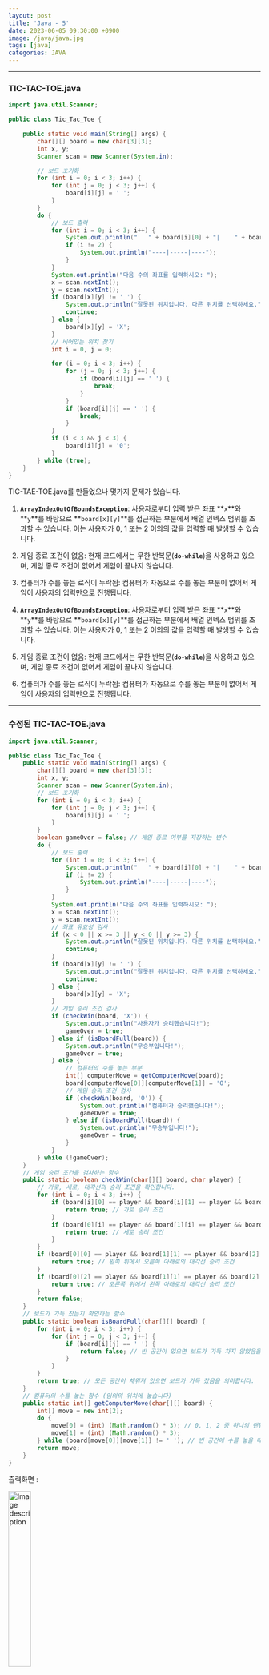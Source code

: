 ```yaml
---
layout: post
title: 'Java - 5'
date: 2023-06-05 09:30:00 +0900
image: /java/java.jpg
tags: [java]
categories: JAVA
---
```


<hr/>

### TIC-TAC-TOE.java

```java
import java.util.Scanner;

public class Tic_Tac_Toe {

	public static void main(String[] args) {
		char[][] board = new char[3][3];
		int x, y;
		Scanner scan = new Scanner(System.in);

		// 보드 초기화
		for (int i = 0; i < 3; i++) {
			for (int j = 0; j < 3; j++) {
				board[i][j] = ' ';
			}
		}
		do {
			// 보드 출력
			for (int i = 0; i < 3; i++) {
				System.out.println("   " + board[i][0] + "|    " + board[i][1] + "|   " + board[i][2]);
				if (i != 2) {
					System.out.println("----|-----|----");
				}
			}
			System.out.println("다음 수의 좌표를 입력하시오: ");
			x = scan.nextInt();
			y = scan.nextInt();
			if (board[x][y] != ' ') {
				System.out.println("잘못된 위치입니다. 다른 위치를 선택하세요.");
				continue;
			} else {
				board[x][y] = 'X';
			}
			// 비어있는 위치 찾기
			int i = 0, j = 0;

			for (i = 0; i < 3; i++) {
				for (j = 0; j < 3; j++) {
					if (board[i][j] == ' ') {
						break;
					}
				}
				if (board[i][j] == ' ') {
					break;
				}
			}
			if (i < 3 && j < 3) {
				board[i][j] = '0';
			}
		} while (true);
	}
}
```

TIC-TAE-TOE.java를 만들었으나 몇가지 문제가 있습니다.

1. **`ArrayIndexOutOfBoundsException`**: 사용자로부터 입력 받은 좌표 **`x`**와 **`y`**를 바탕으로 **`board[x][y]`**를 접근하는 부분에서 배열 인덱스 범위를 초과할 수 있습니다. 이는 사용자가 0, 1 또는 2 이외의 값을 입력할 때 발생할 수 있습니다.
2. 게임 종료 조건이 없음: 현재 코드에서는 무한 반복문(**`do-while`**)을 사용하고 있으며, 게임 종료 조건이 없어서 게임이 끝나지 않습니다.
3. 컴퓨터가 수를 놓는 로직이 누락됨: 컴퓨터가 자동으로 수를 놓는 부분이 없어서 게임이 사용자의 입력만으로 진행됩니다.

4. **`ArrayIndexOutOfBoundsException`**: 사용자로부터 입력 받은 좌표 **`x`**와 **`y`**를 바탕으로 **`board[x][y]`**를 접근하는 부분에서 배열 인덱스 범위를 초과할 수 있습니다. 이는 사용자가 0, 1 또는 2 이외의 값을 입력할 때 발생할 수 있습니다.
5. 게임 종료 조건이 없음: 현재 코드에서는 무한 반복문(**`do-while`**)을 사용하고 있으며, 게임 종료 조건이 없어서 게임이 끝나지 않습니다.
6. 컴퓨터가 수를 놓는 로직이 누락됨: 컴퓨터가 자동으로 수를 놓는 부분이 없어서 게임이 사용자의 입력만으로 진행됩니다.
<hr/>

### 수정된 TIC-TAC-TOE.java

```java
import java.util.Scanner;

public class Tic_Tac_Toe {
    public static void main(String[] args) {
        char[][] board = new char[3][3];
        int x, y;
        Scanner scan = new Scanner(System.in);
        // 보드 초기화
        for (int i = 0; i < 3; i++) {
            for (int j = 0; j < 3; j++) {
                board[i][j] = ' ';
            }
        }
        boolean gameOver = false; // 게임 종료 여부를 저장하는 변수
        do {
            // 보드 출력
            for (int i = 0; i < 3; i++) {
                System.out.println("   " + board[i][0] + "|    " + board[i][1] + "|   " + board[i][2]);
                if (i != 2) {
                    System.out.println("----|-----|----");
                }
            }
            System.out.println("다음 수의 좌표를 입력하시오: ");
            x = scan.nextInt();
            y = scan.nextInt();
            // 좌표 유효성 검사
            if (x < 0 || x >= 3 || y < 0 || y >= 3) {
                System.out.println("잘못된 위치입니다. 다른 위치를 선택하세요.");
                continue;
            }
            if (board[x][y] != ' ') {
                System.out.println("잘못된 위치입니다. 다른 위치를 선택하세요.");
                continue;
            } else {
                board[x][y] = 'X';
            }
            // 게임 승리 조건 검사
            if (checkWin(board, 'X')) {
                System.out.println("사용자가 승리했습니다!");
                gameOver = true;
            } else if (isBoardFull(board)) {
                System.out.println("무승부입니다!");
                gameOver = true;
            } else {
                // 컴퓨터의 수를 놓는 부분
                int[] computerMove = getComputerMove(board);
                board[computerMove[0]][computerMove[1]] = 'O';
                // 게임 승리 조건 검사
                if (checkWin(board, 'O')) {
                    System.out.println("컴퓨터가 승리했습니다!");
                    gameOver = true;
                } else if (isBoardFull(board)) {
                    System.out.println("무승부입니다!");
                    gameOver = true;
                }
            }
        } while (!gameOver);
    }
    // 게임 승리 조건을 검사하는 함수
    public static boolean checkWin(char[][] board, char player) {
        // 가로, 세로, 대각선의 승리 조건을 확인합니다.
        for (int i = 0; i < 3; i++) {
            if (board[i][0] == player && board[i][1] == player && board[i][2] == player) {
                return true; // 가로 승리 조건
            }
            if (board[0][i] == player && board[1][i] == player && board[2][i] == player) {
                return true; // 세로 승리 조건
            }
        }
        if (board[0][0] == player && board[1][1] == player && board[2][2] == player) {
            return true; // 왼쪽 위에서 오른쪽 아래로의 대각선 승리 조건
        }
        if (board[0][2] == player && board[1][1] == player && board[2][0] == player) {
            return true; // 오른쪽 위에서 왼쪽 아래로의 대각선 승리 조건
        }
        return false;
    }
    // 보드가 가득 찼는지 확인하는 함수
    public static boolean isBoardFull(char[][] board) {
        for (int i = 0; i < 3; i++) {
            for (int j = 0; j < 3; j++) {
                if (board[i][j] == ' ') {
                    return false; // 빈 공간이 있으면 보드가 가득 차지 않았음을 의미합니다.
                }
            }
        }
        return true; // 모든 공간이 채워져 있으면 보드가 가득 찼음을 의미합니다.
    }
    // 컴퓨터의 수를 놓는 함수 (임의의 위치에 놓습니다)
    public static int[] getComputerMove(char[][] board) {
        int[] move = new int[2];
        do {
            move[0] = (int) (Math.random() * 3); // 0, 1, 2 중 하나의 랜덤한 값을 선택합니다.
            move[1] = (int) (Math.random() * 3);
        } while (board[move[0]][move[1]] != ' '); // 빈 공간에 수를 놓을 때까지 반복합니다.
        return move;
    }
}
```

출력화면 :

<img src="{{site.baseurl}}/images/java/1.png" alt="Image description" style="width: 30%; height: 30%; margin-bottom: 20px">

<hr/>

### City.java

```java

import java.util.Scanner;

public class City {
	private double populationAmount;
	private String name;
	private double growthRate;
	Scanner scan01 = new Scanner(System.in);

	public void readInput() {
		System.out.println("도시 이름을 입력하세요. : ");
		this.name = scan01.next();

		System.out.println("현재 인구 수를 입력하세요. : ");
		this.populationAmount = scan01.nextInt();

		System.out.println("인구 증가율을 입력하세요. : ");
		this.growthRate = scan01.nextInt();
	}
	public void writeOutput() {
		System.out.println(name + "의 인구가 " + (int)populationAmount + "명 이고, 인구 증가율이 " + growthRate + "% 일 때" );
	}
	public int computeFuturePopulation(int _years) {
		int count = _years;
		while((count > 0) && (populationAmount > 0)) {
			this.populationAmount = populationAmount + (growthRate/100) * populationAmount;
			count--;
		}
		// 예상 인구 반환
		if(populationAmount > 0)
			return (int)populationAmount;
		else
			return 0;
	}
}
```

**`readInput()`** 메서드는 사용자로부터 도시 이름, 현재 인구 수, 인구 증가율을 입력받습니다.

**`writeOutput()`** 메서드는 도시의 이름, 현재 인구 수, 인구 증가율을 출력합니다.

**`computeFuturePopulation()`** 메서드는 주어진 년수에 따라 예상 인구를 계산합니다. 주어진 인구 증가율에 따라 인구를 계산하고, 주어진 년수만큼 반복하여 예상 인구를 계산합니다. 계산된 예상 인구를 반환합니다.

<hr/>

### CityDriver.java

```java
import java.util.*;

public class CityDriver {
	public static void main(String[] args) {
		Scanner scan01 = new Scanner(System.in);

		// City 객체 참조 변수
		City aCity;
		// 예상 인구
		int newPopulation;
		//계속 여부
		boolean again = true;
		// 사용자가 계속하기를 원하는 동안 도시의 10년 후 예상 인구를 계산한다.
		while(again)
		{
			// City 객체를 생성하고 aCity가 가리키게 한다.
			aCity = new City();

			System.out.println("기간을 입력하세요. 단위 : n (년)");
			int years = scan01.nextInt();

			// aCity의 도시 이름, 인구와 인구 증가율을 읽어 들인다.
			aCity.readInput();

			// aCity의 도시 이름, 인구와 인구 증가율을 출력한다.
			aCity.writeOutput();

			// aCity의 10년 후 인구를 계산한다.
			newPopulation = aCity.computeFuturePopulation(years);

			// aCity의 예상 인구를 출력한다.
			System.out.println(years + "년 후 예상 인구는 " + newPopulation + "명 입니다.");

			// 계속 여부를 입력 받는다.
			System.out.println("계속하기를 원하세요? (true or false) : ");
			again = scan01.nextBoolean();
		}
		scan01.close();
		System.out.println("프로그램을 종료합니다.");
	}
}
```

**`main()`** 메서드는 사용자로부터 계속하기 여부와 도시 정보를 입력받아 처리합니다.

- **`aCity`** 변수는 **`City`** 객체를 참조하기 위한 변수입니다.
- **`newPopulation`** 변수는 예상 인구를 저장하기 위한 변수입니다.
- **`again`** 변수는 계속하기 여부를 저장하기 위한 변수입니다.

사용자가 계속하기를 원하는 동안 다음 작업이 반복됩니다:

- **`aCity`** 객체를 생성합니다.
- 사용자로부터 예상 인구를 계산할 기간(년)을 입력받습니다.
- **`aCity`**의 도시 이름, 인구, 인구 증가율을 입력받습니다.
- **`aCity`**의 도시 이름, 인구, 인구 증가율을 출력합니다.
- **`aCity`**의 예상 인구를 계산합니다.
- 예상 인구를 출력합니다.
- 사용자에게 계속하기 여부를 입력받습니다.

프로그램이 종료되면 "프로그램을 종료합니다."라는 메시지가 출력됩니다.

<hr/>

### Button1.java

```java
import java.awt.Button;
import java.awt.Color;
import java.awt.FlowLayout;

import javax.swing.JFrame;

public class Button1 extends JFrame {
	Button1() {
		setDefaultCloseOperation(JFrame.EXIT_ON_CLOSE);
		setTitle("대박");
		setLayout(new FlowLayout());
		Button btn1 = new Button("가위");
		Button btn2 = new Button("바위");
		Button btn3 = new Button("보");
		add(btn1);	// 버튼 추가
		add(btn2);
		add(btn3);
		btn1.setBackground(Color.CYAN);
		btn3.setForeground(Color.RED);	// 보 색깔만 레드
		btn2.setEnabled(false);			// 바위 사용안함
		setBackground(Color.PINK);
		setForeground(Color.BLUE);
		setSize(200, 200);
		setVisible(true);	// 보여주는 값을 참으로해서 보여주겠다.
	}
	public static void main(String[] args) {
		new Button1();
		// main() 메소드에서 Button1 클래스 생성
		// Button1()생성자가 실행되므로 windows창이 출력
	}
}
```

**`Button1`** 클래스는 **`JFrame`**을 상속하고 있으며, 프레임에 버튼을 추가하고 설정하는 기능을 제공합니다.

- **`Button1()`** 생성자는 프레임의 초기 설정을 수행합니다.
- **`setDefaultCloseOperation(JFrame.EXIT_ON_CLOSE)`**은 프레임을 닫을 때 프로그램을 종료하도록 설정합니다.
- **`setTitle("대박")`**은 프레임의 제목을 설정합니다.
- **`setLayout(new FlowLayout())`**는 프레임의 레이아웃을 플로우 레이아웃으로 설정합니다.
- **`Button`** 객체를 생성하고 버튼의 텍스트를 설정합니다.
- **`add(btn1)`**을 통해 버튼을 프레임에 추가합니다.
- **`setBackground(Color.CYAN)`**은 버튼의 배경색을 시안(Cyan)으로 설정합니다.
- **`setForeground(Color.RED)`**은 버튼의 전경색(글자색)을 빨강(Red)으로 설정합니다.
- **`setEnabled(false)`**은 해당 버튼을 사용하지 않도록 설정합니다.
- **`setBackground(Color.PINK)`**은 프레임의 배경색을 핑크(Pink)로 설정합니다.
- **`setForeground(Color.BLUE)`**은 프레임의 전경색(글자색)을 파랑(Blue)으로 설정합니다.
- **`setSize(200, 200)`**은 프레임의 크기를 설정합니다.
- **`setVisible(true)`**은 프레임을 화면에 보이도록 설정합니다.

**`main()`** 메서드에서 **`Button1`** 클래스를 생성하고 실행하면 프레임이 생성되고 버튼이 표시됩니다.

출력화면 :

<img src="{{site.baseurl}}/images/java/2.png" alt="Image description" style="width: 30%; height: 30%; margin-bottom: 20px">

<hr/>

### MethodOverriding.java - 오버라이딩

```java
public class MethodOverridingEx {
	static void paint(Shape p) {
		p.draw();	// p가 가리키는 객체 내에 오버라이딩된 draw() 호출.
					// 동적 바인딩 : 메서드를 오버라이드(재정의)하는 데 사용
					// 실제 참조되는 인스턴스(자식 클래스)의 타입에 따라 결정됩니다.
	}
	public static void main(String[] args) {
		Line line = new Line();
		paint(line);
		paint(new Shape());
		paint(new Line());
		paint(new Rect());
		paint(new Circle());
	}
}
class Shape {	// 슈퍼 클래스
	public Shape next;
	public Shape() { next = null; }
	public void draw() {
		System.out.println("Shape");
	}
}
class Line extends Shape {
	public void draw() {	// 메소드 오버라이딩
		System.out.println("Line");
	}
}
class Rect extends Shape {
	public void draw() {	// 메소드 오버라이딩
		System.out.println("Rect");
	}
}
class Circle extends Shape {
	public void draw() {	// 메소드 오버라이딩
		System.out.println("Circle");
	}
}

//---------------------------------------------------------------
실행결과:

Line
Shape
Line
Rect
Circle
```

**`MethodOverridingEx`** 클래스는 **`paint()`** 메서드를 정의하고 있습니다. 이 메서드는 **`Shape`** 타입의 매개변수를 받고, 해당 객체의 **`draw()`** 메서드를 호출합니다. 이때, **`draw()`** 메서드는 **오버라이딩(재정의)**되었을 때 동적 바인딩(dynamic binding)을 통해 실제 참조되는 객체의 메서드가 호출됩니다.

**`Shape`** 클래스는 슈퍼 클래스로, **`next`**라는 멤버 변수와 **`draw()`** 메서드를 가지고 있습니다.

**`Line`**, **`Rect`**, **`Circle`** 클래스는 **`Shape`** 클래스를 상속받은 자식 클래스들로, 각각 **`draw()`** 메서드를 오버라이딩하여 재정의하고 있습니다.

**`main()`** 메서드에서는 다양한 객체를 생성하고 **`paint()`** 메서드에 넘겨줌으로써 다양한 오버라이딩된 **`draw()`** 메서드가 호출되는 것을 확인할 수 있습니다.

<hr/>

### MethodOverloading.java - 오버로딩

```java
public class MethodOverloading {
	String title;
	String author;
	// 아래 생성자의 매개변수 수가 다르다

	// 작자 미상일 경우 활용한다.
	// 즉, input 값, 매개변수가 하나일 때 활용
	public OverLoading(String t) {
		title = t;
		author = "작자미상";
	}
	// 아래 생성자는 작자를 알 때 사용한다.
	// 즉, input 값, 매개변수가 두 개일 때 활용
	public OverLoading(String t, String a) {
		title = t;
		author = a;
	}
	public static void main(String[] args) {
		// 두 클래스 모두 객체를 생성했으므로 static을 사용하지 않아도 된다.
		// 아래 두 객체는 서로 가는 방향이 다르다. 매개변수 수에 맞춰 간다.
			OverLoading littlePrince = new OverLoading("어린왕자", "생택쥐페리");
			OverLoading loveStory = new OverLoading("춘향전");
			System.out.println(littlePrince.title + " : " + littlePrince.author);
			System.out.println(loveStory.title + " : " + loveStory.author);
	}
}
```

**`MethodOverloading`** 클래스는 **`OverLoading`**이라는 클래스를 정의하고 있습니다. 이 클래스에는 **`title`**과 **`author`**라는 인스턴스 변수가 있습니다.

**`OverLoading`** 클래스에는 두 개의 생성자가 정의되어 있습니다. 첫 번째 생성자는 **`String t`**라는 하나의 매개변수를 받습니다. 이 생성자는 작자를 알 수 없을 때 사용됩니다. 따라서 **`author`** 변수는 "작자미상"으로 초기화됩니다.

두 번째 생성자는 **`String t`**와 **`String a`**라는 두 개의 매개변수를 받습니다. 이 생성자는 작자를 알 때 사용됩니다. **`title`** 변수는 **`t`**로, **`author`** 변수는 **`a`**로 초기화됩니다.

**`main()`** 메서드에서는 **`OverLoading`** 클래스의 객체인 **`littlePrince`**와 **`loveStory`**를 생성합니다. **`littlePrince`** 객체는 첫 번째 생성자를 사용하여 "어린왕자"와 "생택쥐페리"를 전달하고, **`loveStory`** 객체는 두 번째 생성자를 사용하여 "춘향전"만 전달합니다.

각 객체의 **`title`**과 **`author`** 값을 출력하면, 초기화된 값이 정상적으로 출력됩니다.

이 예제는 매개변수의 수에 따라 다른 생성자를 사용하여 객체를 초기화하는 메서드 **오버로딩**의 개념을 보여주고 있습니다. 메서드 오버로딩은 같은 이름의 메서드를 여러 개 정의하고, 매개변수의 수나 타입을 다르게 하여 다양한 상황에 맞게 메서드를 호출할 수 있도록 합니다.

<hr/>

### Upcasting.java - 업캐스팅

```java
// 업캐스팅(upcasting)은 객체 지향 프로그래밍에서 특히 상속 계층에서 사용되는 개념
// 업캐스팅은 자식 클래스의 객체를 부모 클래스의 객체로 취급하는 것
// 업캐스팅이 자동으로 이루어진다.
class Animal {
	public void makeSound() {
		System.out.println("Animal is making a sound");
	}
}
class Dog extends Animal {
	@Override
	public void makeSound() {
		System.out.println("Dog is barking");
	}
	public void wagTail() {
		System.out.println("Dog is wagging its tail");
	}
}	// 부모 클래스를 선언하고 자식클래스를 생성하여 부모는 자식을 사용할 수 있다.

public class Upcasting {
	public static void main(String[] args) {
		Animal myAnimal = new Dog();
		myAnimal.makeSound();
		// myAnimal.wagTail();   // -> Error발생
	}// 업캐스팅은 특히 다형성을 활용할 때 주로 사용
}
```

**`Animal`** 클래스는 **`makeSound()`** 메서드를 가지고 있습니다. 이 클래스는 부모 클래스로 사용될 것입니다.

**`Dog`** 클래스는 **`Animal`** 클래스를 상속받은 자식 클래스입니다. **`makeSound()`** 메서드를 오버라이딩하여 재정의하고, **`wagTail()`** 메서드를 추가로 가지고 있습니다.

**`Upcasting`** 클래스의 **`main()`** 메서드에서는 **`Animal`** 객체인 **`myAnimal`**을 선언하고, 이 객체에 **`new Dog()`**로 **`Dog`** 클래스의 객체를 할당합니다. 이때, 업캐스팅이 자동으로 이루어집니다. 즉, **`Dog`** 객체는 **`Animal`** 객체로 취급됩니다.

**`myAnimal.makeSound()`**를 호출하면, 실제로 **`Dog`** 클래스의 오버라이딩된 **`makeSound()`** 메서드가 호출됩니다. 결과적으로 "Dog is barking"이 출력됩니다.

하지만 **`myAnimal`**은 **`Animal`** 타입으로 선언되었기 때문에 **`wagTail()`** 메서드에는 접근할 수 없습니다. 이는 업캐스팅된 객체는 부모 클래스의 멤버들에만 접근할 수 있다는 제약을 나타냅니다.

**업캐스팅**은 다형성을 활용할 때 주로 사용되는 개념입니다. 부모 클래스 타입으로 선언된 변수에 여러 자식 클래스의 객체를 할당하여, 공통된 부모 클래스의 멤버들을 일관되게 사용할 수 있습니다. 이를 통해 코드의 유연성과 확장성을 높일 수 있습니다.

<hr/>

### DownCasting.java - 다운캐스팅

```java
class Parent {
	public void sayHello() {
		System.out.println("Hello from Parent");
	}
	public void sayGoodbye() {
		System.out.println("asdf");
	}
}
class Child extends Parent {
	public void sayHello() {
		System.out.println("Hello from Child");
	}
	public void sayGoodbye() {
		System.out.println("Goodbye from Child");
	}
}

public class Downcasting{
	public static void main(String[] args) {
		Parent p = new Child();		// 업캐스팅
		p.sayHello(); 				// 출력 : "Hello from Child"

		if (p instanceof Child) {	// p를 Child타입으로 캐스팅하겠다.
			Child c = (Child) p;	// 다운캐스팅
			c.sayGoodbye(); 		// 출력 : "Goodbye from Child"
		}
	}
}
// Parent p = new Child();		// 업캐스팅
// Child c = (Child) p;			// 다운캐스팅
```

**`Parent`** 클래스와 **`Child`** 클래스가 정의되어 있습니다. **`Parent`** 클래스에는 **`sayHello()`**과 **`sayGoodbye()`**라는 두 개의 메서드가 있고, **`Child`** 클래스는 **`Parent`** 클래스를 상속받아서 이들 메서드를 오버라이딩합니다.

**`Downcasting`** 클래스의 **`main()`** 메서드에서는 업캐스팅과 다운캐스팅을 보여줍니다.

먼저, **`Parent p = new Child();`**로 업캐스팅이 이루어집니다. 이는 자식 클래스(**`Child`**)의 객체를 부모 클래스(**`Parent`**)의 타입으로 참조하는 것입니다. 이후 **`p.sayHello()`**를 호출하면, 메서드 오버라이딩으로 인해 "Hello from Child"가 출력됩니다. 이는 동적 바인딩에 의해 실제 객체인 **`Child`**의 **`sayHello()`**가 호출되기 때문입니다.

다음으로, **`p`**를 **`Child`** 타입으로 다운캐스팅하기 전에 **`instanceof`** 연산자를 사용하여 **`p`**가 **`Child`** 클래스의 인스턴스인지 확인합니다. 이를 통해 다운캐스팅이 안전하게 이루어질 수 있는지 확인합니다. **`p`**가 **`Child`** 클래스의 인스턴스라면, 다운캐스팅이 가능하고 그렇지 않다면 다운캐스팅을 수행하지 않습니다.

다운캐스팅을 수행하기 위해 **`(Child) p`**와 같이 타입 변환을 명시적으로 수행합니다. 그리고 **`c.sayGoodbye()`**를 호출하면, 메서드 오버라이딩으로 인해 "Goodbye from Child"가 출력됩니다.

**다운캐스팅**은 업캐스팅된 객체에만 적용할 수 있으며, 실제 참조되는 객체의 타입을 명시적으로 지정하여 자식 클래스의 필드와 메서드에 접근할 수 있습니다. 하지만 다운캐스팅은 항상 안전하게 이루어지지 않을 수 있으므로 **`instanceof`**를 사용하여 실제 참조하는 객체의 타입을 확인하는 것이 좋습니다.
